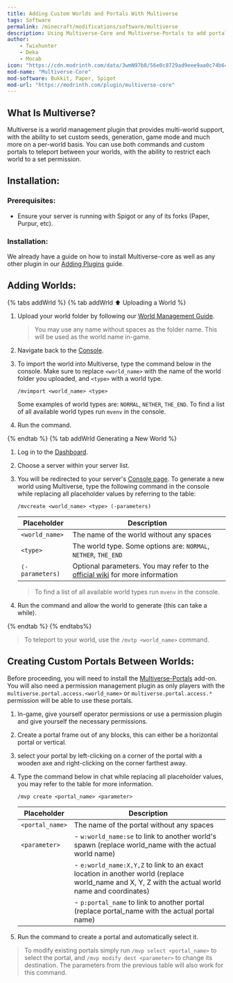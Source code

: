 ```yaml
---
title: Adding Custom Worlds and Portals With Multiverse
tags: Software
permalink: /minecraft/modifications/software/multiverse
description: Using Multiverse-Core and Multiverse-Portals to add portals to custom worlds
author:
    - Twixhunter
    - Deka
    - Mocab
icon: "https://cdn.modrinth.com/data/3wmN97b8/56e0c8729ad9eee9aa0c74b64560ab5858a7afec_96.webp"
mod-name: "Multiverse-Core"
mod-software: Bukkit, Paper, Spigot
mod-url: "https://modrinth.com/plugin/multiverse-core"
---
```


## What Is Multiverse?

Multiverse is a world management plugin that provides multi-world support, with the ability to set custom seeds, generation, game mode and much more on a per-world basis. You can use both commands and custom portals to teleport between your worlds, with the ability to restrict each world to a set permission.

## Installation:

### Prerequisites:

-   Ensure your server is running with Spigot or any of its forks (Paper, Purpur, etc).

### Installation:

We already have a guide on how to install Multiverse-core as well as any other plugin in our [Adding Plugins](/minecraft/modifications/general/adding-plugins) guide.

## Adding Worlds:

{% tabs addWrld %}
{% tab addWrld :arrow_up: Uploading a World %}

1. Upload your world folder by following our [World Management Guide](/minecraft/java/general/world-management#arrow_up-uploading-your-world).

    > You may use any name without spaces as the folder name. This will be used as the world name in-game.

2. Navigate back to the [Console](https://client.falixnodes.net/server/console).

3. To import the world into Multiverse, type the command below in the console. Make sure to replace `<world_name>` with the name of the world folder you uploaded, and `<type>` with a world type.

    ```
    /mvimport <world_name> <type>
    ```

    Some examples of world types are: `NORMAL`, `NETHER`, `THE_END`. To find a list of all available world types run `mvenv` in the console.

4. Run the command.

{% endtab %}
{% tab addWrld Generating a New World %}

1. Log in to the [Dashboard](https://client.falixnodes.net/).

2. Choose a server within your server list.

3. You will be redirected to your server's [Console page](https://client.falixnodes.net/server/console). To generate a new world using Multiverse, type the following command in the console while replacing all placeholder values by referring to the table:

    ```
    /mvcreate <world_name> <type> (-parameters)
    ```

    | Placeholder     | Description                                                                                                                                                         |
    | --------------- | ------------------------------------------------------------------------------------------------------------------------------------------------------------------- |
    | `<world_name>`  | The name of the world without any spaces                                                                                                                            |
    | `<type>`        | The world type. Some options are: `NORMAL`, `NETHER`, `THE_END`                                                                                                     |
    | `(-parameters)` | Optional parameters. You may refer to the [official wiki](https://github.com/Multiverse/Multiverse-Core/wiki/Command-Reference#create-command) for more information |

    > To find a list of all available world types run `mvenv` in the console.

4. Run the command and allow the world to generate (this can take a while).

{% endtab %}
{% endtabs%}

> To teleport to your world, use the `/mvtp <world_name>` command.

## Creating Custom Portals Between Worlds:

Before proceeding, you will need to install the [Multiverse-Portals](https://modrinth.com/plugin/multiverse-portals) add-on. You will also need a permission management plugin as only players with the `multiverse.portal.access.<world_name>` or `multiverse.portal.access.*` permission will be able to use these portals.

1.  In-game, give yourself operator permissions or use a permission plugin and give yourself the necessary permissions.

2.  Create a portal frame out of any blocks, this can either be a horizontal portal or vertical.

3.  select your portal by left-clicking on a corner of the portal with a wooden axe and right-clicking on the corner farthest away.

4.  Type the command below in chat while replacing all placeholder values, you may refer to the table for more information.

    ```
    /mvp create <portal_name> <parameter>
    ```

    | Placeholder     | Description                                                                                                                                      |
    | --------------- | ------------------------------------------------------------------------------------------------------------------------------------------------ |
    | `<portal_name>` | The name of the portal without any spaces                                                                                                        |
    | `<parameter>`   | - `w:world_name:se` to link to another world's spawn (replace world_name with the actual world name)                                             |
    |                 | - `e:world_name:X,Y,Z` to link to an exact location in another world (replace world_name and X, Y, Z with the actual world name and coordinates) |
    |                 | - `p:portal_name` to link to another portal (replace portal_name with the actual portal name)                                                    |

5.  Run the command to create a portal and automatically select it.

> To modify existing portals simply run `/mvp select <portal_name>` to select the portal, and `/mvp modify dest <parameter>` to change its destination. The parameters from the previous table will also work for this command.
